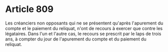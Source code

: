 # Article 809

Les créanciers non opposants qui ne se présentent qu'après l'apurement du compte et le paiement du reliquat, n'ont de recours à exercer que contre les légataires.   Dans l'un et l'autre cas, le recours se prescrit par le laps de trois ans, à compter du jour de l'apurement du compte et du paiement du reliquat.